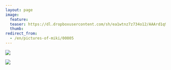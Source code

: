 ```yaml
---
layout: page
image:
  feature:
  teaser: https://dl.dropboxusercontent.com/sh/ea1wtnz7z734o12/AAArd1q9cvqAVbcFm4s74qija/luontokuvat/syksy/IMG_0600-245px.jpg
  thumb:
redirect_from:
  - /en/pictures-of-miki/00005
---
```


[![](https://dl.dropboxusercontent.com/sh/ea1wtnz7z734o12/AAAYsVma98D6Nlllo5OFEImUa/luontokuvat/syksy/IMG_0595-800px.jpg)](https://dl.dropboxusercontent.com/sh/ea1wtnz7z734o12/AABcCUsSNmbT2ZLjxXbDkwKha/luontokuvat/syksy/IMG_0595.jpg)

[![](https://dl.dropboxusercontent.com/sh/ea1wtnz7z734o12/AADLAVStZoTDKS4L-Wv4Sh7ra/luontokuvat/syksy/IMG_0600-800px.jpg)](https://dl.dropboxusercontent.com/sh/ea1wtnz7z734o12/AAAWaRuIeCiW0haHcAfHbsn7a/luontokuvat/syksy/IMG_0600.jpg)
